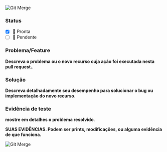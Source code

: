 ![Git Merge](https://media.giphy.com/media/xT9IgzoKnwFNmISR8I/giphy.gif?cid=ecf05e47jqtntysop731cjzobl7r0z155whp4ll5cqjgvr2g&rid=giphy.gif&ct=g)

### Status

- [x]  :green_heart: Pronta
- [ ]  :construction: Pendente

### Problema/Feature

**Descreva o problema ou o novo recurso cuja ação foi executada nesta pull request.**.

### Solução

**Descreva detalhadamente seu desempenho para solucionar o bug ou implementação do novo recurso.**

### Evidência de teste

**mostre em detalhes o problema resolvido**.

**SUAS EVIDÊNCIAS. Podem ser prints, modificações, ou alguma evidência de que funciona.**

![Git Merge](https://media.giphy.com/media/4Nq6L6m836paOHEjxy/giphy.gif?cid=ecf05e47u82uoyhoz91gv39srsqi57b8hvqeuopia8m3b00e&rid=giphy.gif&ct=g)
